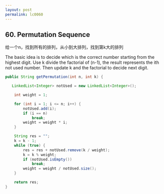 ```yaml
---
layout: post
permalink: lc0060
---
```


## 60. Permutation Sequence

给一个n，找到所有的排列，从小到大排列，找到第k大的排列

The basic idea is to decide which is the correct number starting from the highest digit.
Use k divide the factorial of (n-1), the result represents the ith not used number.
Then update k and the factorial to decide next digit.
```java
public String getPermutation(int n, int k) {

   LinkedList<Integer> notUsed = new LinkedList<Integer>();

	int weight = 1;

	for (int i = 1; i <= n; i++) {
		notUsed.add(i);
		if (i == n)
			break;
		weight = weight * i;
	}

	String res = "";
	k = k - 1;
	while (true) {
		res = res + notUsed.remove(k / weight);
		k = k % weight;
		if (notUsed.isEmpty())
			break;
		weight = weight / notUsed.size();
	}

	return res;
}
```